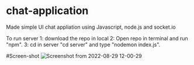 # chat-application
Made simple UI chat appliation using Javascript, node.js and socket.io

To run server
1: download the repo in local
2: Open repo in terminal and run "npm".
3: cd in server "cd server" and type "nodemon index.js".

#Screen-shot
![Screenshot from 2022-08-29 12-00-29](https://user-images.githubusercontent.com/52277260/187137640-ee220158-fbc9-4ec6-8a1a-4ec124f83d5c.png)
